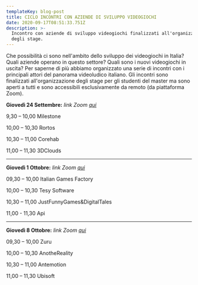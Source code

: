 ```yaml
---
templateKey: blog-post
title: CICLO INCONTRI CON AZIENDE DI SVILUPPO VIDEOGIOCHI
date: 2020-09-17T08:51:33.751Z
description: >-
  Incontro con aziende di sviluppo videogiochi finalizzati all'organizzazione
  degli stage.
---
```

Che possibilità ci sono nell'ambito dello sviluppo dei videogiochi in Italia? Quali aziende operano in questo settore? Quali sono i nuovi videogiochi in uscita? Per saperne di più abbiamo organizzato una serie di incontri con i principali attori del panorama videoludico italiano. Gli incontri sono finalizzati all'organizzazione degli stage per gli studenti del master ma sono aperti a tutti e sono accessibili esclusivamente da remoto (da piattaforma Zoom).

**Giovedì 24 Settembre:** _link Zoom_ [_qui_](https://univr.zoom.us/j/96893594561?pwd=UUtxdG1OYy9CcUl1aE4ydzdDYTdsZz09)

9,30 – 10,00	Milestone

10,00 – 10,30	Rortos

10,30 – 11,00	Corehab

11,00 – 11,30	 3DClouds

- - -

**Giovedì 1 Ottobre:** _link Zoom_ [_qui_](https://univr.zoom.us/j/87545170353?pwd=RlVkWnY0TVhxbFlZRUJxeGtSRzNrdz09)

09,30 – 10,00	Italian Games Factory

10,00 – 10,30	Tesy Software

10,30 – 11,00	JustFunnyGames&DigitalTales

11,00 - 11,30  Api

- - -

**Giovedì 8 Ottobre:** _link Zoom_ [_qui_](https://univr.zoom.us/j/86045892013?pwd=Q3lxNXhQUkE3Qy9oQjRya2daWGZFQT09)

09,30 – 10,00	Zuru

10,00 – 10,30	AnotheReality

10,30 – 11,00	Antemotion

11,00 – 11,30	 Ubisoft
